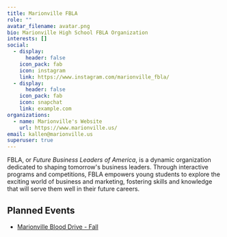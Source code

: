 ```yaml
---
title: Marionville FBLA
role: ""
avatar_filename: avatar.png
bio: Marionville High School FBLA Organization
interests: []
social:
  - display:
      header: false
    icon_pack: fab
    icon: instagram
    link: https://www.instagram.com/marionville_fbla/
  - display:
      header: false
    icon_pack: fab
    icon: snapchat
    link: example.com
organizations:
  - name: Marionville's Website
    url: https://www.marionville.us/
email: kallen@marionville.us
superuser: true
---
```

<!--StartFragment-->

FBLA, or *Future Business Leaders of America*, is a dynamic organization dedicated to shaping tomorrow's business leaders. Through interactive programs and competitions, FBLA empowers young students to explore the exciting world of business and marketing, fostering skills and knowledge that will serve them well in their future careers.

## Planned Events

* [Marionville Blood Drive - Fall](https://marionville-fbla.netlify.app/talk/marionville-blood-drive-fall/)

<!--EndFragment-->